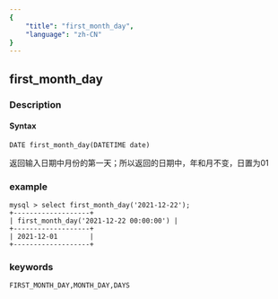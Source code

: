 ```yaml
---
{
    "title": "first_month_day",
    "language": "zh-CN"
}
---
```


<!-- 
Licensed to the Apache Software Foundation (ASF) under one
or more contributor license agreements.  See the NOTICE file
distributed with this work for additional information
regarding copyright ownership.  The ASF licenses this file
to you under the Apache License, Version 2.0 (the
"License"); you may not use this file except in compliance
with the License.  You may obtain a copy of the License at

  http://www.apache.org/licenses/LICENSE-2.0

Unless required by applicable law or agreed to in writing,
software distributed under the License is distributed on an
"AS IS" BASIS, WITHOUT WARRANTIES OR CONDITIONS OF ANY
KIND, either express or implied.  See the License for the
specific language governing permissions and limitations
under the License.
-->

## first_month_day
### Description
#### Syntax

`DATE first_month_day(DATETIME date)`

返回输入日期中月份的第一天；所以返回的日期中，年和月不变，日置为01

### example

```
mysql > select first_month_day('2021-12-22');
+-------------------+
| first_month_day('2021-12-22 00:00:00') |
+-------------------+
| 2021-12-01        |
+-------------------+
```

### keywords
    FIRST_MONTH_DAY,MONTH_DAY,DAYS

